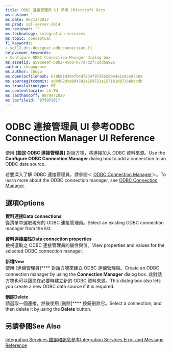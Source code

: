 ```yaml
---
title: ODBC 連接管理員 UI 參考 |Microsoft Docs
ms.custom: ''
ms.date: 06/13/2017
ms.prod: sql-server-2014
ms.reviewer: ''
ms.technology: integration-services
ms.topic: conceptual
f1_keywords:
- sql12.dts.designer.odbcconnection.f1
helpviewer_keywords:
- Configure ODBC Connection Manager dialog box
ms.assetid: a596eeaf-68b2-4560-b77d-d2f72ddba926
author: chugugrace
ms.author: chugu
ms.openlocfilehash: 678b01939afb4d7234f9736b289e4a1e9ce95b8a
ms.sourcegitcommit: ad4d92dce894592a259721a1571b1d8736abacdb
ms.translationtype: MT
ms.contentlocale: zh-TW
ms.lasthandoff: 08/04/2020
ms.locfileid: "87597201"
---
```

# <a name="odbc-connection-manager-ui-reference"></a><span data-ttu-id="69326-102">ODBC 連接管理員 UI 參考</span><span class="sxs-lookup"><span data-stu-id="69326-102">ODBC Connection Manager UI Reference</span></span>
  <span data-ttu-id="69326-103">使用 **[設定 ODBC 連接管理員]** 對話方塊，將連接加入 ODBC 資料來源。</span><span class="sxs-lookup"><span data-stu-id="69326-103">Use the **Configure ODBC Connection Manager** dialog box to add a connection to an ODBC data source.</span></span>  
  
 <span data-ttu-id="69326-104">若要深入了解 ODBC 連接管理員，請參閱＜ [ODBC Connection Manager](connection-manager/odbc-connection-manager.md)＞。</span><span class="sxs-lookup"><span data-stu-id="69326-104">To learn more about the ODBC connection manager, see [ODBC Connection Manager](connection-manager/odbc-connection-manager.md).</span></span>  
  
## <a name="options"></a><span data-ttu-id="69326-105">選項</span><span class="sxs-lookup"><span data-stu-id="69326-105">Options</span></span>  
 <span data-ttu-id="69326-106">**資料連接**</span><span class="sxs-lookup"><span data-stu-id="69326-106">**Data connections**</span></span>  
 <span data-ttu-id="69326-107">從清單中選取現有的 ODBC 連接管理員。</span><span class="sxs-lookup"><span data-stu-id="69326-107">Select an existing ODBC connection manager from the list.</span></span>  
  
 <span data-ttu-id="69326-108">**資料連接屬性**</span><span class="sxs-lookup"><span data-stu-id="69326-108">**Data connection properties**</span></span>  
 <span data-ttu-id="69326-109">檢視選取之 ODBC 連接管理員的屬性與值。</span><span class="sxs-lookup"><span data-stu-id="69326-109">View properties and values for the selected ODBC connection manager.</span></span>  
  
 <span data-ttu-id="69326-110">**新增**</span><span class="sxs-lookup"><span data-stu-id="69326-110">**New**</span></span>  
 <span data-ttu-id="69326-111">使用 [連線管理員]\*\*\*\* 對話方塊來建立 ODBC 連線管理員。</span><span class="sxs-lookup"><span data-stu-id="69326-111">Create an ODBC connection manager by using the **Connection Manager** dialog box.</span></span> <span data-ttu-id="69326-112">此對話方塊也可以讓您在必要時建立新的 ODBC 資料來源。</span><span class="sxs-lookup"><span data-stu-id="69326-112">This dialog box also lets you create a new ODBC data source if it is required.</span></span>  
  
 <span data-ttu-id="69326-113">**刪除**</span><span class="sxs-lookup"><span data-stu-id="69326-113">**Delete**</span></span>  
 <span data-ttu-id="69326-114">請選取一個連接，然後使用 [刪除]\*\*\*\* 按鈕刪除它。</span><span class="sxs-lookup"><span data-stu-id="69326-114">Select a connection, and then delete it by using the **Delete** button.</span></span>  
  
## <a name="see-also"></a><span data-ttu-id="69326-115">另請參閱</span><span class="sxs-lookup"><span data-stu-id="69326-115">See Also</span></span>  
 [<span data-ttu-id="69326-116">Integration Services 錯誤和訊息參考</span><span class="sxs-lookup"><span data-stu-id="69326-116">Integration Services Error and Message Reference</span></span>](../../2014/integration-services/integration-services-error-and-message-reference.md)  
  
  
